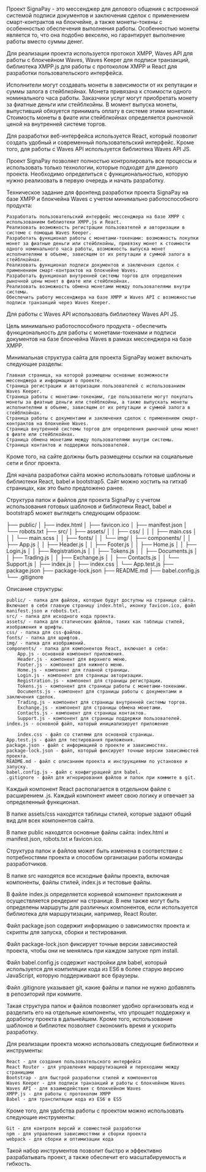 Проект SignaPay - это мессенджер для делового общения с встроенной системой подписи документов и заключения сделок с применением смарт-контрактов на блокчейне, а также монеты-токены с особенностью обеспечения выполнения работы. Особенностью монеты является то, что она подобно векселю, но гарантирует выполнение работы вместо суммы денег.

Для реализации проекта используется протокол XMPP, Waves API для работы с блокчейном Waves, Waves Keeper для подписи транзакций, библиотека XMPP.js для работы с протоколом XMPP и React для разработки пользовательского интерфейса.

Исполнители могут создавать монеты в зависимости от их репутации и суммы залога в стейблкойнах. Монета привязана к стоимости одного номинального часа работы. Заказчики услуг могут приобретать монету за фиатные деньги или стейблкойны. В момент выпуска монеты, выпустивший обязуется принимать оплату в системе этими монетами. Стоимость монеты в фиате или стейблкойнах определяется рыночной ценой на внутренней системе торгов.

Для разработки веб-интерфейса используется React, который позволит создать удобный и современный пользовательский интерфейс. Кроме того, для работы с Waves API используется библиотека Waves API JS.

Проект SignaPay позволяет полностью контролировать все процессы и использовать только технологии, которые подходят для данного проекта. Необходимо определиться с функциональностью, которую нужно реализовать в первую очередь и начать разработку.



Техническое задание для фронтенд разработки проекта SignaPay на базе XMPP и блокчейна Waves с учетом минимально работоспособного продукта:

    Разработать пользовательский интерфейс мессенджера на базе XMPP с использованием библиотеки XMPP.js и React.
    Реализовать возможность регистрации пользователей и авторизации в системе с помощью Waves Keeper.
    Разработать функционал работы с монетами-токенами: возможность покупки монет за фиатные деньги или стейблкойны, привязку монет к стоимости одного номинального часа работы, возможность выпуска монет исполнителями в объеме, зависящем от их репутации и суммой залога в стейблкойнах.
    Реализовать функционал подписи документов и заключения сделок с применением смарт-контрактов на блокчейне Waves.
    Разработать функционал внутренней системы торгов для определения рыночной цены монет в фиате или стейблкойнах.
    Реализовать возможность обмена монетами между пользователями внутри системы.
    Обеспечить работу мессенджера на базе XMPP и Waves API с возможностью подписи транзакций через Waves Keeper.

Для работы с Waves API использовать библиотеку Waves API JS.

Цель минимально работоспособного продукта - обеспечить функциональность для работы с монетами-токенами и подписи документов на базе блокчейна Waves в рамках мессенджера на базе XMPP.


Минимальная структура сайта для проекта SignaPay может включать следующие разделы:

    Главная страница, на которой размещены основные возможности мессенджера и информация о проекте.
    Страница регистрации и авторизации пользователей с использованием Waves Keeper.
    Страница работы с монетами-токенами, где пользователи могут покупать монеты за фиатные деньги или стейблкойны, а также выпускать монеты исполнителями в объеме, зависящем от их репутации и суммой залога в стейблкойнах.
    Страница работы с документами и заключения сделок с применением смарт-контрактов на блокчейне Waves.
    Страница внутренней системы торгов для определения рыночной цены монет в фиате или стейблкойнах.
    Страница обмена монетами между пользователями внутри системы.
    Страница контактов и поддержки пользователей.

Кроме того, на сайте должны быть размещены ссылки на социальные сети и блог проекта.

Для начала разработки сайта можно использовать готовые шаблоны и библиотеки React, babel и bootstrap5. Сайт можно хостить на гитхаб страницах, как это было предложено ранее.




Структура папок и файлов для проекта SignaPay с учетом использования готовых шаблонов и библиотеки React, babel и bootstrap5 может выглядеть следующим образом:


├── public/
│   ├── index.html
│   ├── favicon.ico
│   ├── manifest.json
│   └── robots.txt
├── src/
│   ├── assets/
│   │   ├── css/
│   │   │   ├── main.css
│   │   │   └── main.scss
│   │   ├── fonts/
│   │   └── img/
│   ├── components/
│   │   ├── App.js
│   │   ├── Header.js
│   │   ├── Footer.js
│   │   ├── Home.js
│   │   ├── Login.js
│   │   ├── Registration.js
│   │   ├── Tokens.js
│   │   ├── Documents.js
│   │   ├── Trading.js
│   │   ├── Exchange.js
│   │   ├── Contacts.js
│   │   └── Support.js
│   ├── index.js
│   ├── index.css
│   └── App.test.js
├── package.json
├── package-lock.json
├── README.md
├── babel.config.js
└── .gitignore


Описание структуры:

    public/ - папка для файлов, которые будут доступны на странице сайта. Включает в себя главную страницу index.html, иконку favicon.ico, файл manifest.json и robots.txt.
    src/ - папка для исходного кода проекта.
    assets/ - папка для статических файлов, таких как таблицы стилей, изображения и шрифты.
    css/ - папка для css-файлов.
    fonts/ - папка для шрифтов.
    img/ - папка для изображений.
    components/ - папка для компонентов React, включает в себя:
        App.js - основной компонент приложения.
        Header.js - компонент для верхнего меню.
        Footer.js - компонент для нижнего меню.
        Home.js - компонент для главной страницы.
        Login.js - компонент для страницы авторизации.
        Registration.js - компонент для страницы регистрации.
        Tokens.js - компонент для страницы работы с монетами-токенами.
        Documents.js - компонент для страницы работы с документами и заключения сделок.
        Trading.js - компонент для страницы внутренней системы торгов.
        Exchange.js - компонент для страницы обмена монетами.
        Contacts.js - компонент для страницы контактов.
        Support.js - компонент для страницы поддержки пользователей.
    index.js - основной файл, который инициализирует приложение

        index.css - файл со стилями для основной страницы.
    App.test.js - файл для тестирования приложения.
    package.json - файл с информацией о проекте и зависимостях.
    package-lock.json - файл, который фиксирует точные версии зависимостей проекта.
    README.md - файл с описанием проекта и инструкциями по установке и запуску.
    babel.config.js - файл с конфигурацией для babel.
    .gitignore - файл для игнорирования файлов и папок при коммите в git.

Каждый компонент React располагается в отдельном файле с расширением .js. Каждый компонент имеет свою логику и отвечает за определенный функционал.

В папке assets/css находятся таблицы стилей, которые задают общий вид для всех компонентов сайта.

В папке public находятся основные файлы сайта: index.html и manifest.json, robots.txt и favicon.ico.

Структура папок и файлов может быть изменена в соответствии с потребностями проекта и способом организации работы команды разработчиков.

В папке src находятся все исходные файлы проекта, включая компоненты, файлы стилей, index.js и тестовые файлы.

В файле index.js определяется корневой компонент приложения и осуществляется рендеринг на странице. В нем также могут быть определены маршруты для различных компонентов, если используется библиотека для маршрутизации, например, React Router.

Файл package.json содержит информацию о зависимостях проекта и скрипты для запуска, сборки и тестирования.

Файл package-lock.json фиксирует точные версии зависимостей проекта, чтобы они не менялись при каждом запуске npm install.

Файл babel.config.js содержит настройки для babel, который используется для компиляции кода из ES6 в более старую версию JavaScript, которую поддерживают все браузеры.

Файл .gitignore указывает git, какие файлы и папки не нужно добавлять в репозиторий при коммите.

Такая структура папок и файлов позволяет удобно организовать код и разделить его на отдельные компоненты, что упрощает поддержку и доработку проекта в дальнейшем. Кроме того, использование шаблонов и библиотек позволяет сэкономить время и ускорить разработку.


Для реализации проекта можно использовать следующие библиотеки и инструменты:

    React - для создания пользовательского интерфейса
    React Router - для управления маршрутизацией и переходами между страницами
    Bootstrap - для быстрой разработки стилей и компонентов
    Waves Keeper - для подписи транзакций и работы с блокчейном Waves
    Waves API - для взаимодействия с блокчейном Waves
    XMPP.js - для работы с протоколом XMPP
    Babel - для транспиляции кода из ES6 в ES5

Кроме того, для удобства работы с проектом можно использовать следующие инструменты:

    Git - для контроля версий и совместной разработки
    npm - для управления зависимостями и сборки проекта
    webpack - для сборки и оптимизации кода

Такой набор инструментов позволит быстро и эффективно разрабатывать проект, а также обеспечит его масштабируемость и гибкость.

